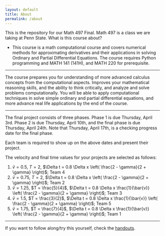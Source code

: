 ```yaml
---
layout: default
title: About
permalink: /about
---
```


This is the repository for our Math 497 Final. Math 497 is a class we are taking at Penn State. What is this course about?
- This course is a math computational course and covers numerical methods for approximating derivatives and their applications in solving Ordinary and Partial Differential Equations. The course requires Python programming and  MATH 141 (141H), and MATH 220 for prerequisite.
___
The course prepares you for understanding of more advanced calculus concepts from the computational aspects. Improves your mathematical reasoning skills, and the ability to think critically, and analyze and solve problems computationally. You will be able to apply computational techniques in solve simple ordinary and partial differential equations, and more advance real life applications by the end of the course.
___
The final project consists of three phases.
Phase 1 is due Thursday, April 3rd. Phase 2 is due Thursday, April 10th, and the final phase is due Thursday, April 24th. Note that Thursday, April 17th, is a checking progress date for the final phase.

Each team is required to show up on the above dates and present their project.

The velocity and final time values for your projects are selected as follows:

1. $\bar{v} = 0.5$, $T = 2$, $\Delta t = 0.8 \Delta x \left( \frac{2 - \gamma}{2 + \gamma} \right)$; Team 4
2. $\bar{v} = 0.75$, $T = 2$, $\Delta t = 0.8 \Delta x \left( \frac{2 - \gamma}{2 + \gamma} \right)$; Team 2
3. $\bar{v} = 1.25$, $T = \frac{5}{4}$, $\Delta t = 0.8 \Delta x \frac{1}{\bar{v}} \left( \frac{2 - \gamma}{2 + \gamma} \right)$; Team 3
4. $\bar{v} = 1.5$, $T = \frac{3}{2}$, $\Delta t = 0.8 \Delta x \frac{1}{\bar{v}} \left( \frac{2 - \gamma}{2 + \gamma} \right)$; Team 5
5. $\bar{v} = 1.75$, $T = \frac{7}{4}$, $\Delta t = 0.8 \Delta x \frac{1}{\bar{v}} \left( \frac{2 - \gamma}{2 + \gamma} \right)$; Team 1
___
If you want to follow along/try this yourself, check the [handouts](./Handouts). 
